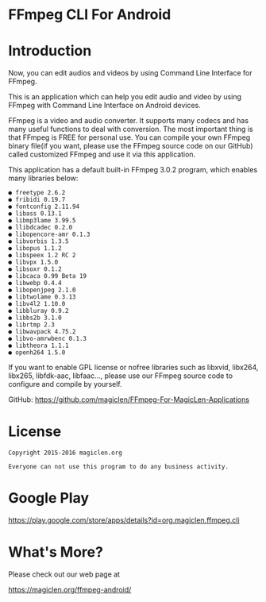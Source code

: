 FFmpeg CLI For Android
=================================

# Introduction

Now, you can edit audios and videos by using Command Line Interface for FFmpeg.

This is an application which can help you edit audio and video by using FFmpeg with Command Line Interface on Android devices.

FFmpeg is a video and audio converter. It supports many codecs and has many useful functions to deal with conversion. The most important thing is that FFmpeg is FREE for personal use. You can compile your own FFmpeg binary file(if you want, please use the FFmpeg source code on our GitHub) called customized FFmpeg and use it via this application.

This application has a default built-in FFmpeg 3.0.2 program, which enables many libraries below:

    ● freetype 2.6.2
    ● fribidi 0.19.7
    ● fontconfig 2.11.94
    ● libass 0.13.1
    ● libmp3lame 3.99.5
    ● llibdcadec 0.2.0
    ● libopencore-amr 0.1.3
    ● libvorbis 1.3.5
    ● libopus 1.1.2
    ● libspeex 1.2 RC 2
    ● libvpx 1.5.0
    ● libsoxr 0.1.2
    ● libcaca 0.99 Beta 19
    ● libwebp 0.4.4
    ● libopenjpeg 2.1.0
    ● libtwolame 0.3.13
    ● libv4l2 1.10.0
    ● libbluray 0.9.2
    ● libbs2b 3.1.0
    ● librtmp 2.3
    ● libwavpack 4.75.2
    ● libvo-amrwbenc 0.1.3
    ● libtheora 1.1.1
    ● openh264 1.5.0

If you want to enable GPL license or nofree libraries such as libxvid, libx264, libx265, libfdk-aac, libfaac..., please use our FFmpeg source code to configure and compile by yourself.

GitHub: https://github.com/magiclen/FFmpeg-For-MagicLen-Applications

# License

    Copyright 2015-2016 magiclen.org

    Everyone can not use this program to do any business activity.

# Google Play

https://play.google.com/store/apps/details?id=org.magiclen.ffmpeg.cli

# What's More?

Please check out our web page at

https://magiclen.org/ffmpeg-android/
